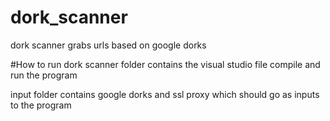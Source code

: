 # dork_scanner
dork scanner grabs urls based on google dorks

#How to run
dork scanner folder contains the visual studio file compile and run the program

input folder contains google dorks and ssl proxy which should go as inputs to the program
